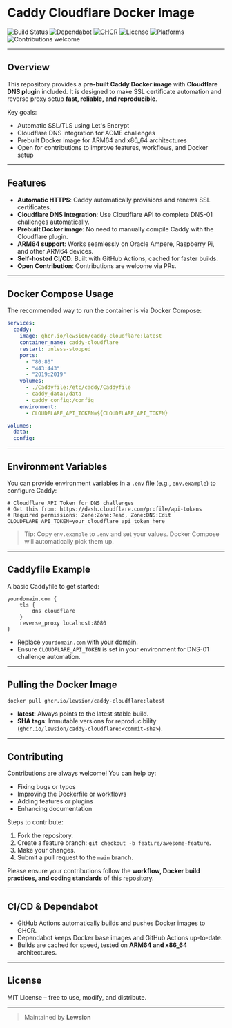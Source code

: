 # Caddy Cloudflare Docker Image

![Build Status](https://github.com/Lewsion/caddy-cloudflare/actions/workflows/build-and-push.yml/badge.svg)
![Dependabot](https://img.shields.io/badge/dependabot-enabled-brightgreen?logo=dependabot)
[![GHCR](https://img.shields.io/badge/GHCR-caddy--cloudflare-blue?logo=github)](https://ghcr.io/lewsion/caddy-cloudflare)
![License](https://img.shields.io/github/license/Lewsion/caddy-cloudflare?logo=open-source-initiative)
![Platforms](https://img.shields.io/badge/platforms-amd64%20%7C%20arm64-blue?logo=linux)
![Contributions welcome](https://img.shields.io/badge/contributions-welcome-orange?logo=github)


---

## Overview

This repository provides a **pre-built Caddy Docker image** with **Cloudflare DNS plugin** included. It is designed to make SSL certificate automation and reverse proxy setup **fast, reliable, and reproducible**.

Key goals:

- Automatic SSL/TLS using Let's Encrypt
- Cloudflare DNS integration for ACME challenges
- Prebuilt Docker image for ARM64 and x86_64 architectures
- Open for contributions to improve features, workflows, and Docker setup

---

## Features

- **Automatic HTTPS**: Caddy automatically provisions and renews SSL certificates.
- **Cloudflare DNS integration**: Use Cloudflare API to complete DNS-01 challenges automatically.
- **Prebuilt Docker image**: No need to manually compile Caddy with the Cloudflare plugin.
- **ARM64 support**: Works seamlessly on Oracle Ampere, Raspberry Pi, and other ARM64 devices.
- **Self-hosted CI/CD**: Built with GitHub Actions, cached for faster builds.
- **Open Contribution**: Contributions are welcome via PRs.

---

## Docker Compose Usage

The recommended way to run the container is via Docker Compose:

```yaml
services:
  caddy:
    image: ghcr.io/lewsion/caddy-cloudflare:latest
    container_name: caddy-cloudflare
    restart: unless-stopped
    ports:
      - "80:80"
      - "443:443"
      - "2019:2019"
    volumes:
      - ./Caddyfile:/etc/caddy/Caddyfile
      - caddy_data:/data
      - caddy_config:/config
    environment:
      - CLOUDFLARE_API_TOKEN=${CLOUDFLARE_API_TOKEN}

volumes:
  data:
  config:
````

---

## Environment Variables

You can provide environment variables in a `.env` file (e.g., `env.example`) to configure Caddy:

```env
# Cloudflare API Token for DNS challenges
# Get this from: https://dash.cloudflare.com/profile/api-tokens
# Required permissions: Zone:Zone:Read, Zone:DNS:Edit
CLOUDFLARE_API_TOKEN=your_cloudflare_api_token_here
```

> Tip: Copy `env.example` to `.env` and set your values. Docker Compose will automatically pick them up.

---

## Caddyfile Example

A basic Caddyfile to get started:

```text
yourdomain.com {
    tls {
        dns cloudflare
    }
    reverse_proxy localhost:8080
}
```

* Replace `yourdomain.com` with your domain.
* Ensure `CLOUDFLARE_API_TOKEN` is set in your environment for DNS-01 challenge automation.

---

## Pulling the Docker Image

```bash
docker pull ghcr.io/lewsion/caddy-cloudflare:latest
```

* **latest**: Always points to the latest stable build.
* **SHA tags**: Immutable versions for reproducibility (`ghcr.io/lewsion/caddy-cloudflare:<commit-sha>`).

---

## Contributing

Contributions are always welcome! You can help by:

* Fixing bugs or typos
* Improving the Dockerfile or workflows
* Adding features or plugins
* Enhancing documentation

Steps to contribute:

1. Fork the repository.
2. Create a feature branch: `git checkout -b feature/awesome-feature`.
3. Make your changes.
4. Submit a pull request to the `main` branch.

Please ensure your contributions follow the **workflow, Docker build practices, and coding standards** of this repository.

---

## CI/CD & Dependabot

* GitHub Actions automatically builds and pushes Docker images to GHCR.
* Dependabot keeps Docker base images and GitHub Actions up-to-date.
* Builds are cached for speed, tested on **ARM64 and x86\_64** architectures.

---

## License

MIT License – free to use, modify, and distribute.

---

> Maintained by **Lewsion**
